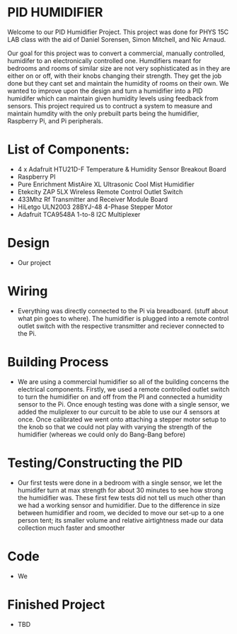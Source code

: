 # PID HUMIDIFIER
Welcome to our PID Humidifier Project. This project was done for PHYS 15C LAB class with the aid of Daniel Sorensen, Simon Mitchell, and Nic Arnaud.

Our goal for this project was to convert a commercial, manually controlled, humidifer to an electronically controlled one. Humdifiers meant for bedrooms and rooms of similar size are not very sophisticated as in they are either on or off, with their knobs changing their strength. They get the job done but they cant set and maintain the humidity of rooms on their own. We wanted to improve upon the design and turn a humidifier into a PID humidifer which can maintain given humidity levels using feedback from sensors. This project required us to contruct a system to measure and maintain humdity with the only prebuilt parts being the humidifier, Raspberry Pi, and Pi peripherals.

# List of Components:
* 4 x Adafruit HTU21D-F Temperature & Humidity Sensor Breakout Board
* Raspberry PI
* Pure Enrichment MistAire XL Ultrasonic Cool Mist Humidifier
* Etekcity ZAP 5LX Wireless Remote Control Outlet Switch
* 433Mhz Rf Transmitter and Receiver Module Board
* HiLetgo ULN2003 28BYJ-48 4-Phase Stepper Motor
* Adafruit TCA9548A 1-to-8 I2C Multiplexer

# Design
* Our project 
# Wiring
* Everything was directly connected to the Pi via breadboard. (stuff about what pin goes to where). The humidifier is plugged into a remote control outlet switch with the respective transmitter and reciever connected to the Pi.
# Building Process
* We are using a commercial humidifier so all of the building concerns the electrical components. Firstly, we used a remote controlled outlet switch to turn the humidifier on and off from the PI and connected a humidity sensor to the Pi. Once enough testing was done with a single sensor, we added the muliplexer to our curcuit to be able to use our 4 sensors at once. Once calibrated we went onto attaching a stepper motor setup to the knob so that we could not play with varying the strength of the humidifier (whereas we could only do Bang-Bang before) 
# Testing/Constructing the PID
* Our first tests were done in a bedroom with a single sensor, we let the humidifer turn at max strength for about 30 minutes to see how strong the humidifier was. These first few tests did not tell us much other than we had a working sensor and humidifier. Due to the difference in size between humidifier and room, we decided to move our set-up to a one person tent; its smaller volume and relative airtightness made our data collection much faster and smoother
# Code
* We 
# Finished Project
* TBD
